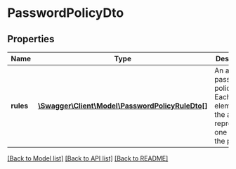 # PasswordPolicyDto

## Properties
Name | Type | Description | Notes
------------ | ------------- | ------------- | -------------
**rules** | [**\Swagger\Client\Model\PasswordPolicyRuleDto[]**](PasswordPolicyRuleDto.md) | An array of password policy rules. Each element of the array is representing one rule of the policy. | [optional] 

[[Back to Model list]](../../README.md#documentation-for-models) [[Back to API list]](../../README.md#documentation-for-api-endpoints) [[Back to README]](../../README.md)

